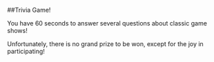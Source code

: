 ##Trivia Game!

You have 60 seconds to answer several questions about classic game shows!

Unfortunately, there is no grand prize to be won, except for the joy in participating!